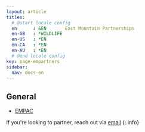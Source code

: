 ```yaml
---
layout: article
titles:
  # @start locale config
  en      : &EN       East Mountain Partnerships
  en-GB   : *WILDLIFE
  en-US   : *EN
  en-CA   : *EN
  en-AU   : *EN
  # @end locale config
key: page-empartners
sidebar:
  nav: docs-en
---
```


## General
* [EMPAC](https://theempac.org)


If you're looking to partner, reach out via [email](mailto:contact@foreverwild.life)
{:.info}

